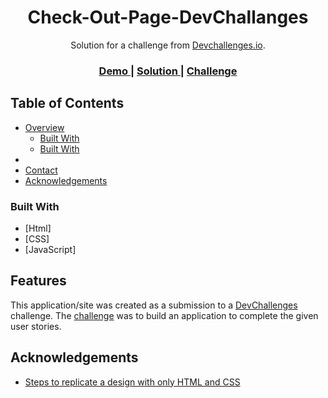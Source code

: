<!-- Please update value in the {}  -->

<h1 align="center">Check-Out-Page-DevChallanges</h1>

<div align="center">
   Solution for a challenge from  <a href="http://devchallenges.io" target="_blank">Devchallenges.io</a>.
</div>

<div align="center">
  <h3>
    <a href="check-out-page-vedant.netlify.app">
      Demo
    </a>
    <span> | </span>
    <a href="https://github.com/VedantRaval3011/Check-Out-Page">
      Solution
    </a>
    <span> | </span>
    <a href="https://devchallenges.io/challenges/wBunSb7FPrIepJZAg0sY">
      Challenge
    </a>
  </h3>
</div>

<!-- TABLE OF CONTENTS -->

## Table of Contents

- [Overview](#overview)
  - [Built With](#html)
  - [Built With](#css)
- 
- [Contact](#contact)
- [Acknowledgements](#Acknowledgements)

<!-- OVERVIEW -->


### Built With

<!-- This section should list any major frameworks that you built your project using. Here are a few examples.-->

- [Html]
- [CSS]
- [JavaScript]


## Features

<!-- List the features of your application or follow the template. Don't share the figma file here :) -->

This application/site was created as a submission to a [DevChallenges](https://devchallenges.io/challenges) challenge. The [challenge](https://devchallenges.io/challenges/wBunSb7FPrIepJZAg0sY) was to build an application to complete the given user stories.


## Acknowledgements

<!-- This section should list any articles or add-ons/plugins that helps you to complete the project. This is optional but it will help you in the future. For exmpale -->

- [Steps to replicate a design with only HTML and CSS](https://devchallenges-blogs.web.app/how-to-replicate-design/)


